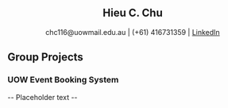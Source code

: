 <h2 align="center">Hieu C. Chu</h2>
<p align="center">
  chc116@uowmail.edu.au |
  (+61) 416731359 |   
  <a href="https://www.linkedin.com/in/hieucchu/" alt="linked-in">LinkedIn</a> 
</p>  

## Group Projects
### UOW Event Booking System
-- Placeholder text --
